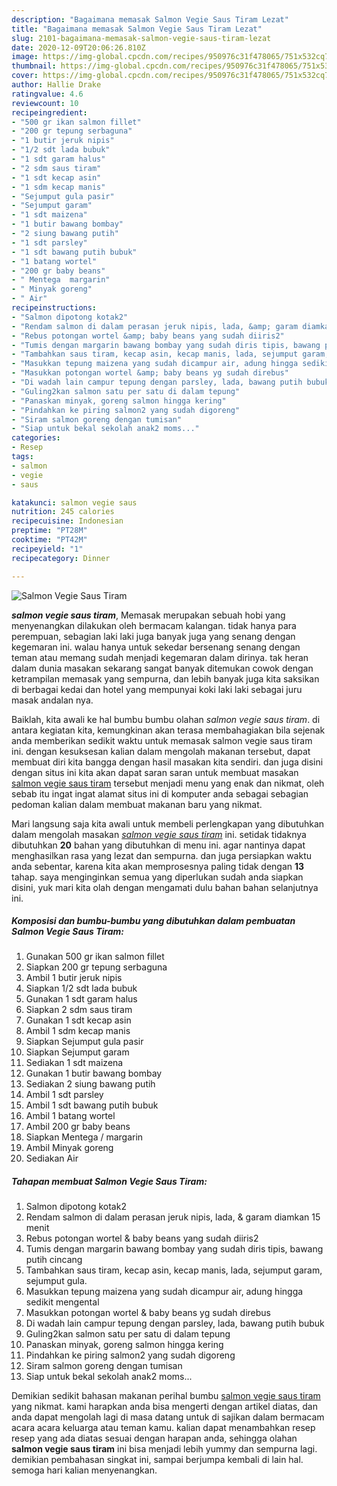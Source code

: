```yaml
---
description: "Bagaimana memasak Salmon Vegie Saus Tiram Lezat"
title: "Bagaimana memasak Salmon Vegie Saus Tiram Lezat"
slug: 2101-bagaimana-memasak-salmon-vegie-saus-tiram-lezat
date: 2020-12-09T20:06:26.810Z
image: https://img-global.cpcdn.com/recipes/950976c31f478065/751x532cq70/salmon-vegie-saus-tiram-foto-resep-utama.jpg
thumbnail: https://img-global.cpcdn.com/recipes/950976c31f478065/751x532cq70/salmon-vegie-saus-tiram-foto-resep-utama.jpg
cover: https://img-global.cpcdn.com/recipes/950976c31f478065/751x532cq70/salmon-vegie-saus-tiram-foto-resep-utama.jpg
author: Hallie Drake
ratingvalue: 4.6
reviewcount: 10
recipeingredient:
- "500 gr ikan salmon fillet"
- "200 gr tepung serbaguna"
- "1 butir jeruk nipis"
- "1/2 sdt lada bubuk"
- "1 sdt garam halus"
- "2 sdm saus tiram"
- "1 sdt kecap asin"
- "1 sdm kecap manis"
- "Sejumput gula pasir"
- "Sejumput garam"
- "1 sdt maizena"
- "1 butir bawang bombay"
- "2 siung bawang putih"
- "1 sdt parsley"
- "1 sdt bawang putih bubuk"
- "1 batang wortel"
- "200 gr baby beans"
- " Mentega  margarin"
- " Minyak goreng"
- " Air"
recipeinstructions:
- "Salmon dipotong kotak2"
- "Rendam salmon di dalam perasan jeruk nipis, lada, &amp; garam diamkan 15 menit"
- "Rebus potongan wortel &amp; baby beans yang sudah diiris2"
- "Tumis dengan margarin bawang bombay yang sudah diris tipis, bawang putih cincang"
- "Tambahkan saus tiram, kecap asin, kecap manis, lada, sejumput garam, sejumput gula."
- "Masukkan tepung maizena yang sudah dicampur air, adung hingga sedikit mengental"
- "Masukkan potongan wortel &amp; baby beans yg sudah direbus"
- "Di wadah lain campur tepung dengan parsley, lada, bawang putih bubuk"
- "Guling2kan salmon satu per satu di dalam tepung"
- "Panaskan minyak, goreng salmon hingga kering"
- "Pindahkan ke piring salmon2 yang sudah digoreng"
- "Siram salmon goreng dengan tumisan"
- "Siap untuk bekal sekolah anak2 moms..."
categories:
- Resep
tags:
- salmon
- vegie
- saus

katakunci: salmon vegie saus 
nutrition: 245 calories
recipecuisine: Indonesian
preptime: "PT28M"
cooktime: "PT42M"
recipeyield: "1"
recipecategory: Dinner

---
```



![Salmon Vegie Saus Tiram](https://img-global.cpcdn.com/recipes/950976c31f478065/751x532cq70/salmon-vegie-saus-tiram-foto-resep-utama.jpg)

<b><i>salmon vegie saus tiram</i></b>, Memasak merupakan sebuah hobi yang menyenangkan dilakukan oleh bermacam kalangan. tidak hanya para perempuan, sebagian laki laki juga banyak juga yang senang dengan kegemaran ini. walau hanya untuk sekedar bersenang senang dengan teman atau memang sudah menjadi kegemaran dalam dirinya. tak heran dalam dunia masakan sekarang sangat banyak ditemukan cowok dengan ketrampilan memasak yang sempurna, dan lebih banyak juga kita saksikan di berbagai kedai dan hotel yang mempunyai koki laki laki sebagai juru masak andalan nya.



Baiklah, kita awali ke hal bumbu bumbu olahan <i>salmon vegie saus tiram</i>. di antara kegiatan kita, kemungkinan akan terasa membahagiakan bila sejenak anda memberikan sedikit waktu untuk memasak salmon vegie saus tiram ini. dengan kesuksesan kalian dalam mengolah makanan tersebut, dapat membuat diri kita bangga dengan hasil masakan kita sendiri. dan juga disini dengan situs ini kita akan dapat saran saran untuk membuat masakan <u>salmon vegie saus tiram</u> tersebut menjadi menu yang enak dan nikmat, oleh sebab itu ingat ingat alamat situs ini di komputer anda sebagai sebagian pedoman kalian dalam membuat makanan baru yang nikmat.


Mari langsung saja kita awali untuk membeli perlengkapan yang dibutuhkan dalam mengolah masakan <u><i>salmon vegie saus tiram</i></u> ini. setidak tidaknya dibutuhkan <b>20</b> bahan yang dibutuhkan di menu ini. agar nantinya dapat menghasilkan rasa yang lezat dan sempurna. dan juga persiapkan waktu anda sebentar, karena kita akan memprosesnya paling tidak dengan <b>13</b> tahap. saya menginginkan semua yang diperlukan sudah anda siapkan disini, yuk mari kita olah dengan mengamati dulu bahan bahan selanjutnya ini.

<!--inarticleads1-->

##### Komposisi dan bumbu-bumbu yang dibutuhkan dalam pembuatan Salmon Vegie Saus Tiram:

1. Gunakan 500 gr ikan salmon fillet
1. Siapkan 200 gr tepung serbaguna
1. Ambil 1 butir jeruk nipis
1. Siapkan 1/2 sdt lada bubuk
1. Gunakan 1 sdt garam halus
1. Siapkan 2 sdm saus tiram
1. Gunakan 1 sdt kecap asin
1. Ambil 1 sdm kecap manis
1. Siapkan Sejumput gula pasir
1. Siapkan Sejumput garam
1. Sediakan 1 sdt maizena
1. Gunakan 1 butir bawang bombay
1. Sediakan 2 siung bawang putih
1. Ambil 1 sdt parsley
1. Ambil 1 sdt bawang putih bubuk
1. Ambil 1 batang wortel
1. Ambil 200 gr baby beans
1. Siapkan  Mentega / margarin
1. Ambil  Minyak goreng
1. Sediakan  Air




<!--inarticleads2-->

##### Tahapan membuat Salmon Vegie Saus Tiram:

1. Salmon dipotong kotak2
1. Rendam salmon di dalam perasan jeruk nipis, lada, &amp; garam diamkan 15 menit
1. Rebus potongan wortel &amp; baby beans yang sudah diiris2
1. Tumis dengan margarin bawang bombay yang sudah diris tipis, bawang putih cincang
1. Tambahkan saus tiram, kecap asin, kecap manis, lada, sejumput garam, sejumput gula.
1. Masukkan tepung maizena yang sudah dicampur air, adung hingga sedikit mengental
1. Masukkan potongan wortel &amp; baby beans yg sudah direbus
1. Di wadah lain campur tepung dengan parsley, lada, bawang putih bubuk
1. Guling2kan salmon satu per satu di dalam tepung
1. Panaskan minyak, goreng salmon hingga kering
1. Pindahkan ke piring salmon2 yang sudah digoreng
1. Siram salmon goreng dengan tumisan
1. Siap untuk bekal sekolah anak2 moms...




Demikian sedikit bahasan makanan perihal bumbu <u>salmon vegie saus tiram</u> yang nikmat. kami harapkan anda bisa mengerti dengan artikel diatas, dan anda dapat mengolah lagi di masa datang untuk di sajikan dalam bermacam acara acara keluarga atau teman kamu. kalian dapat menambahkan resep resep yang ada diatas sesuai dengan harapan anda, sehingga olahan <b>salmon vegie saus tiram</b> ini bisa menjadi lebih yummy dan sempurna lagi. demikian pembahasan singkat ini, sampai berjumpa kembali di lain hal. semoga hari kalian menyenangkan.
